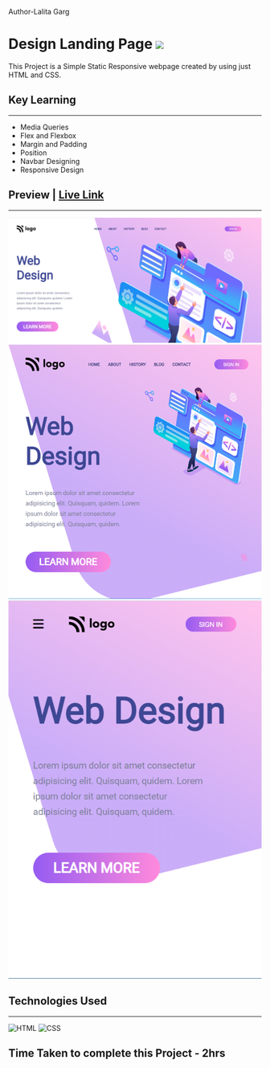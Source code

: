 Author-Lalita Garg
# Design Landing Page  ![](	https://img.shields.io/website-up-down-green-red/http/monip.org.svg)

This Project is a Simple Static Responsive webpage created by using just HTML and  CSS.

## Key Learning 
***
- Media Queries 
- Flex and Flexbox
- Margin and Padding 
- Position 
- Navbar Designing 
- Responsive Design

## Preview | [Live Link](https://08-design-landing-page.vercel.app/)
***
![ScreenShot](./screenshots/screenshot1.PNG)  ![ScreenShot](./screenshots/screenshot2.PNG)![ScreenShot](./screenshots/screenshot3.PNG)

## Technologies Used 
***
![HTML](https://img.shields.io/badge/HTML5-E34F26?style=for-the-badge&logo=html5&logoColor=white)
![CSS](	https://img.shields.io/badge/CSS3-1572B6?style=for-the-badge&logo=css3&logoColor=white)

## Time Taken to complete this Project - 2hrs
